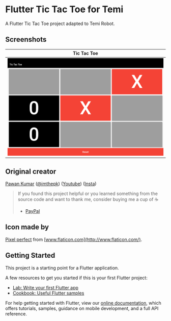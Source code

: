 # Flutter Tic Tac Toe for Temi

A Flutter Tic Tac Toe project adapted to Temi Robot.

## Screenshots

|                        Tic Tac Toe                        |
| --------------------------------------------------------- |
|![Tic Tac Toe Game](assets/images/Screenshot_tictactoe.png)|

## Original creator

[Pawan Kumar](https://github.com/iampawan) ([@imthepk](https://www.twitter.com/imthepk)) ([Youtube](https://www.youtube.com/c/MTechViral))
([Insta](https://www.instagram.com/codepur_ka_superhero))

> If you found this project helpful or you learned something from the source code and want to thank me, consider buying me a cup of :coffee:
>
> * [PayPal](https://www.paypal.me/imthepk/)

## Icon made by

[Pixel perfect](https://www.flaticon.com/authors/pixel-perfect) from [www.flaticon.com](http://www.flaticon.com/).

## Getting Started

This project is a starting point for a Flutter application.

A few resources to get you started if this is your first Flutter project:

- [Lab: Write your first Flutter app](https://flutter.dev/docs/get-started/codelab)
- [Cookbook: Useful Flutter samples](https://flutter.dev/docs/cookbook)

For help getting started with Flutter, view our
[online documentation](https://flutter.dev/docs), which offers tutorials,
samples, guidance on mobile development, and a full API reference.
